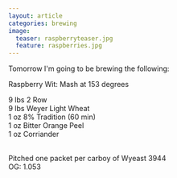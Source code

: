 ```yaml
---
layout: article
categories: brewing
image:
  teaser: raspberryteaser.jpg
  feature: raspberries.jpg
---
```


<p>Tomorrow I'm going to be brewing the following:</p>

Raspberry Wit:
Mash at 153 degrees

9 lbs 2 Row <br>
9 lbs Weyer Light Wheat <br>
1 oz 8% Tradition (60 min) <br>
1 oz Bitter Orange Peel <br>
1 oz Corriander  <br><br>

Pitched one packet per carboy of Wyeast 3944 <br>
OG: 1.053